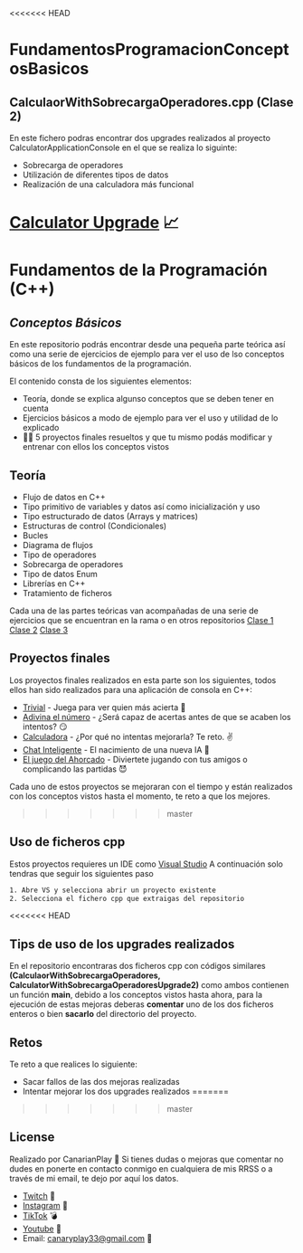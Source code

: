 <<<<<<< HEAD
# FundamentosProgramacionConceptosBasicos

## CalculaorWithSobrecargaOperadores.cpp (Clase 2)
En este fichero podras encontrar dos upgrades realizados al proyecto CalculatorApplicationConsole en el que se realiza lo siguinte:
- Sobrecarga de operadores
- Utilización de diferentes tipos de datos
- Realización de una calculadora más funcional

[Calculator Upgrade](https://github.com/Canarianplay/FundamentosProgramacionConceptosBasicos/tree/feature/CalculatorConsoleApplication/CalculatorConsoleApplication/CalculaorWithSobrecargaOperadores) 📈
=======
# Fundamentos de la Programación (C++)
## _Conceptos Básicos_

En este repositorio podrás encontrar desde una pequeña parte teórica 
así como una serie de ejercicios de ejemplo para ver el uso de lso conceptos básicos de los fundamentos de la
programación.

El contenido consta de los siguientes elementos: 
- Teoría, donde se explica algunso conceptos que se deben tener en cuenta
- Ejercicios básicos a modo de ejemplo para ver el uso y utilidad de lo explicado
- 👨‍💻 5 proyectos finales resueltos y que tu mismo podás modificar y entrenar con ellos los conceptos vistos

## Teoría

- Flujo de datos en C++
- Tipo primitivo de variables y datos así como inicialización y uso
- Tipo estructurado de datos (Arrays y matrices)
- Estructuras de control   (Condicionales)
- Bucles
- Diagrama de flujos
- Tipo de operadores
- Sobrecarga de operadores
- Tipo de datos Enum
- Librerías en C++
- Tratamiento de ficheros

Cada una de las partes teóricas van acompañadas de una serie de ejercicios que se encuentran en la rama o en otros repositorios
[Clase 1](https://github.com/Canarianplay/FundamentosProgramacionConceptosBasicos/tree/feature/CodigoEjemplosClase1)
[Clase 2](https://github.com/Canarianplay/TipsOperadores)
[Clase 3](https://github.com/Canarianplay/EjemploTratamientoFichero)

## Proyectos finales
Los proyectos finales realizados en esta parte son los siguientes, todos ellos han sido realizados para una aplicación de consola en C++:

- [Trivial](https://github.com/Canarianplay/FundamentosProgramacionConceptosBasicos/tree/feature/TrivialConcoleApplication) - Juega para ver quien más acierta 🤯
- [Adivina el número](https://github.com/Canarianplay/FundamentosProgramacionConceptosBasicos/tree/feature/GuessTheNumber) - ¿Será capaz de acertas antes de que se acaben los intentos? 😏
- [Calculadora](https://github.com/Canarianplay/FundamentosProgramacionConceptosBasicos/tree/feature/CalculatorConsoleApplication) - ¿Por qué no intentas mejorarla? Te reto. ✌
- [Chat Inteligente](https://github.com/Canarianplay/FundamentosProgramacionConceptosBasicos/tree/feature/ChatConsoleApplication) - El nacimiento de una nueva IA 🤖
- [El juego del Ahorcado](https://github.com/Canarianplay/FundamentosProgramacionConceptosBasicos/tree/feature/AhorcadoConsoleApplication) - Diviertete jugando con tus amigos o complicando las partidas 😈

Cada uno de estos proyectos se mejoraran con el tiempo y están realizados con los conceptos vistos hasta el momento, te reto a que los mejores.
>>>>>>> master

## Uso de ficheros cpp

Estos proyectos requieres un IDE como [Visual Studio](https://visualstudio.microsoft.com/es/)
A continuación solo tendras que seguir los siguientes paso
```sh
1. Abre VS y selecciona abrir un proyecto existente
2. Selecciona el fichero cpp que extraigas del repositorio
```
<<<<<<< HEAD
## Tips de uso de los upgrades realizados
En el repositorio encontraras dos ficheros cpp con códigos similares **(CalculaorWithSobrecargaOperadores, CalculatorWithSobrecargaOperadoresUpgrade2)** como ambos contienen un función **main**, debido a los conceptos vistos hasta ahora, para la ejecución de estas mejoras deberas **comentar** uno de los dos ficheros enteros o bien **sacarlo** del directorio del proyecto.

## Retos
Te reto a que realices lo siguiente:
- Sacar fallos de las dos mejoras realizadas
- Intentar mejorar los dos upgrades realizados
=======
>>>>>>> master

## License
Realizado por CanarianPlay 🍌
Si tienes dudas o mejoras que comentar no dudes en ponerte en contacto conmigo en cualquiera de mis RRSS o a través de mi email, te dejo por aquí los datos.
- [Twitch](https://www.twitch.tv/canarianplay) 👾
- [Instagram](https://www.instagram.com/canary_play/) 📸
- [TikTok](https://www.tiktok.com/@canarianplay) 💣
- [Youtube](https://www.youtube.com/channel/UCLKRz6v2PXB9qUSIsuHZXpQ) 🎥
- Email: canaryplay33@gmail.com 📩
